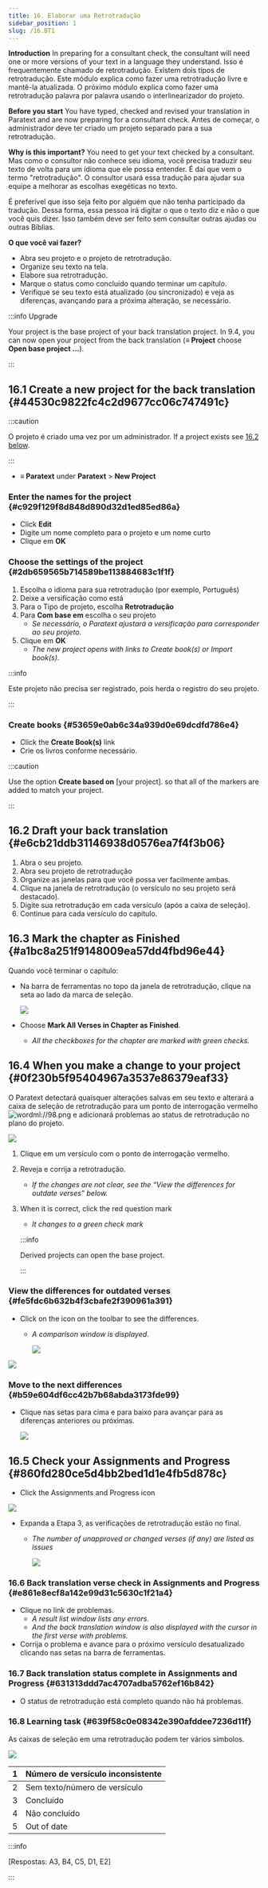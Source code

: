 ```yaml
---
title: 16. Elaborar uma Retrotradução
sidebar_position: 1
slug: /16.BT1
---
```


**Introduction**  In preparing for a consultant check, the consultant will need one or more versions of your text in a language they understand. Isso é frequentemente chamado de retrotradução. Existem dois tipos de retrotradução. Este módulo explica como fazer uma retrotradução livre e mantê-la atualizada. O próximo módulo explica como fazer uma retrotradução palavra por palavra usando o interlinearizador do projeto.

**Before you start**  You have typed, checked and revised your translation in Paratext and are now preparing for a consultant check. Antes de começar, o administrador deve ter criado um projeto separado para a sua retrotradução.

**Why is this important?**  You need to get your text checked by a consultant. Mas como o consultor não conhece seu idioma, você precisa traduzir seu texto de volta para um idioma que ele possa entender. É daí que vem o termo "retrotradução". O consultor usará essa tradução para ajudar sua equipe a melhorar as escolhas exegéticas no texto.

É preferível que isso seja feito por alguém que não tenha participado da tradução. Dessa forma, essa pessoa irá digitar o que o texto diz e não o que você quis dizer. Isso também deve ser feito sem consultar outras ajudas ou outras Bíblias.

**O que você vai fazer?**

- Abra seu projeto e o projeto de retrotradução.
- Organize seu texto na tela.
- Elabore sua retrotradução.
- Marque o status como concluído quando terminar um capítulo.
- Verifique se seu texto está atualizado (ou sincronizado) e veja as diferenças, avançando para a próxima alteração, se necessário.

:::info Upgrade

Your project is the base project of your back translation project. In 9.4, you can now open your project from the back translation (**≡ Project** choose **Open base project …**).

:::

## 16.1 Create a new project for the back translation {#44530c9822fc4c2d9677cc06c747491c}

:::caution

O projeto é criado uma vez por um administrador. If a project exists see [16.2 below](/16.BT1#e6cb21ddb31146938d0576ea7f4f3b06).

:::

- **≡ Paratext** under **Paratext** &gt; **New Project**

### **Enter the names for the project** {#c929f129f8d848d890d32d1ed85ed86a}

- Click **Edit**
- Digite um nome completo para o projeto e um nome curto
- Clique em **OK**

### **Choose the settings** **of the project** {#2db659565b714589be113884683c1f1f}

1. Escolha o idioma para sua retrotradução (por exemplo, Português)
2. Deixe a versificação como está
3. Para o Tipo de projeto, escolha **Retrotradução**
4. Para **Com base em** escolha o seu projeto
    - _Se necessário, o Paratext ajustará a versificação para corresponder ao seu projeto._
5. Clique em **OK**
    - _The new project opens with links to Create book(s) or Import book(s)_.

:::info

Este projeto não precisa ser registrado, pois herda o registro do seu projeto.

:::

### **Create books** {#53659e0ab6c34a939d0e69dcdfd786e4}

- Click the **Create Book(s)** link
- Crie os livros conforme necessário.

:::caution

Use the option **Create based on** [your project]. so that all of the markers are added to match your project.

:::

## 16.2 Draft your back translation {#e6cb21ddb31146938d0576ea7f4f3b06}

1. Abra o seu projeto.
2. Abra seu projeto de retrotradução
3. Organize as janelas para que você possa ver facilmente ambas.
4. Clique na janela de retrotradução (o versículo no seu projeto será destacado).
5. Digite sua retrotradução em cada versículo (após a caixa de seleção).
6. Continue para cada versículo do capítulo.

## 16.3 Mark the chapter as Finished {#a1bc8a251f9148009ea57dd4fbd96e44}

Quando você terminar o capítulo:

- Na barra de ferramentas no topo da janela de retrotradução, clique na seta ao lado da marca de seleção.

    ![](./1022870917.png)

- Choose **Mark All Verses in Chapter as Finished**.
    - _All the checkboxes for the chapter are marked with green checks._

## 16.4 When you make a change to your project {#0f230b5f95404967a3537e86379eaf33}

<div class='notion-row'>
<div class='notion-column' style={{width: 'calc((100% - (min(32px, 4vw) * 1)) * 0.6875)'}}>

O Paratext detectará quaisquer alterações salvas em seu texto e alterará a caixa de seleção de retrotradução para um ponto de interrogação vermelho <img src="../media/fd2a2899133a5e6932581c91e4a3f0e3.png" alt="wordml://98.png" /> e adicionará problemas ao status de retrotradução no plano do projeto.

</div><div className='notion-spacer'></div>

<div class='notion-column' style={{width: 'calc((100% - (min(32px, 4vw) * 1)) * 0.3125)'}}>

![](./2038516241.png)

</div><div className='notion-spacer'></div>
</div>

1. Clique em um versículo com o ponto de interrogação vermelho.

2. Reveja e corrija a retrotradução.
    - _If the changes are not clear, see the “View the differences for outdate verses” below._

3. When it is correct, click the red question mark

    - _It changes to a green check mark_

    :::info

    Derived projects can open the base project.

    :::

### **View the differences for outdated verses** {#fe5fdc6b632b4f3cbafe2f390961a391}

<div class='notion-row'>
<div class='notion-column' style={{width: 'calc((100% - (min(32px, 4vw) * 1)) * 0.6875)'}}>

- Click on the  icon on the toolbar to see the differences.
    - _A comparison window is displayed_.

        ![](./1718777957.png)

</div><div className='notion-spacer'></div>

<div class='notion-column' style={{width: 'calc((100% - (min(32px, 4vw) * 1)) * 0.31250000000000006)'}}>

![](./855261181.png)

</div><div className='notion-spacer'></div>
</div>

### **Move to the next differences** {#b59e604df6cc42b7b68abda3173fde99}

- Clique nas setas para cima e para baixo para avançar para as diferenças anteriores ou próximas.

    ![](./907576153.png)

## 16.5 Check your **Assignments and Progress** {#860fd280ce5d4bb2bed1d1e4fb5d878c}

<div class='notion-row'>
<div class='notion-column' style={{width: 'calc((100% - (min(32px, 4vw) * 1)) * 0.5)'}}>

- Click the Assignments and Progress icon

</div><div className='notion-spacer'></div>

<div class='notion-column' style={{width: 'calc((100% - (min(32px, 4vw) * 1)) * 0.5)'}}>

![](./470041928.png)

</div><div className='notion-spacer'></div>
</div>

- Expanda a Etapa 3, as verificações de retrotradução estão no final.
    - _The number of unapproved or changed verses (if any) are listed as_ _issues_

        ![](./1143591829.png)

### 16.6 Back translation verse check in Assignments and Progress {#e861e8ecf8a142e99d31c5630c1f21a4}

- Clique no link de problemas.
    - _A result list window lists any errors._
    - _And the back translation window is also displayed with the cursor in the first verse with problems._
- Corrija o problema e avance para o próximo versículo desatualizado clicando nas setas na barra de ferramentas.

### 16.7 Back translation status complete in Assignments and Progress {#631313ddd7ac4707adba5762ef16b842}

- O status de retrotradução está completo quando não há problemas.

### 16.8 Learning task {#639f58c0e08342e390afddee7236d11f}

As caixas de seleção em uma retrotradução podem ter vários símbolos.

![](./967840981.png)

| 1 | Número de versículo inconsistente |
| - | --------------------------------- |
| 2 | Sem texto/número de versículo     |
| 3 | Concluído                         |
| 4 | Não concluído                     |
| 5 | Out of date                       |

:::info

[Respostas: A3, B4, C5, D1, E2]

:::



